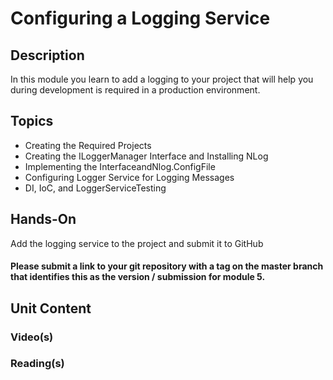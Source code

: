 # Configuring a Logging Service
## Description
In this module you learn to add a logging to your project that will help you during development is required in a production environment.
## Topics
- Creating the Required Projects
- Creating the ILoggerManager Interface and Installing NLog
- Implementing the InterfaceandNlog.ConfigFile
- Configuring Logger Service for Logging Messages
- DI, IoC, and LoggerServiceTesting
## Hands-On
Add the logging service to the project and submit it to GitHub
#### Please submit a link to your git repository with a tag on the master branch that identifies this as the version / submission for module 5.
## Unit Content
### Video(s)
### Reading(s)